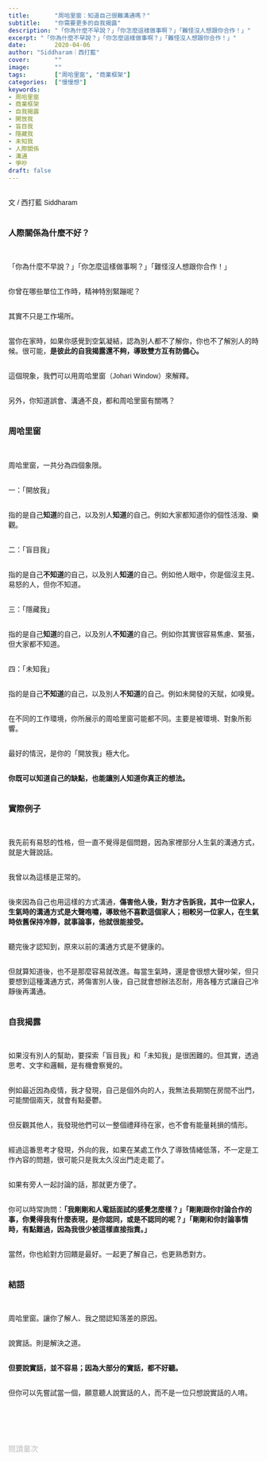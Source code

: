```yaml
---
title:       "周哈里窗：知道自己很難溝通嗎？"
subtitle:    "你需要更多的自我揭露"
description: "「你為什麼不早說？」「你怎麼這樣做事啊？」「難怪沒人想跟你合作！」"
excerpt: "「你為什麼不早說？」「你怎麼這樣做事啊？」「難怪沒人想跟你合作！」"
date:        2020-04-06
author: "Siddharam｜西打藍"
cover:       ""
image:       ""
tags:        ["周哈里窗", "商業框架"]
categories:  ["慢慢想"]
keywords:
- 周哈里窗
- 商業框架
- 自我揭露
- 開放我
- 盲目我
- 隱藏我
- 未知我
- 人際關係
- 溝通
- 爭吵
draft: false
---
```


<article style="font-family: 'Noto Sans TC', '微軟正黑體', sans-serif; font-weight: 300;">

<br>文 / 西打藍 Siddharam<br><br>

<h3 class="article-h1-color">人際關係為什麼不好？</h3><br>

「你為什麼不早說？」「你怎麼這樣做事啊？」「難怪沒人想跟你合作！」<br><br>

你曾在哪些單位工作時，精神特別緊蹦呢？<br><br>

其實不只是工作場所。<br><br>

當你在家時，如果你感覺到空氣凝結，認為別人都不了解你，你也不了解別人的時候。很可能，<b>是彼此的自我揭露還不夠，導致雙方互有防備心。</b><br><br>

這個現象，我們可以用周哈里窗（Johari Window）來解釋。<br><br>

另外，你知道誤會、溝通不良，都和周哈里窗有關嗎？<br><br>

<h3 class="article-h1-color">周哈里窗</h3><br>

周哈里窗，一共分為四個象限。<br><br>

一：「開放我」<br><br>

指的是自己<b>知道</b>的自己，以及別人<b>知道</b>的自己。例如大家都知道你的個性活潑、樂觀。<br><br>

二：「盲目我」<br><br>

指的是自己<b>不知道</b>的自己，以及別人<b>知道</b>的自己。例如他人眼中，你是個沒主見、易怒的人，但你不知道。<br><br>

三：「隱藏我」<br><br>

指的是自己<b>知道</b>的自己，以及別人<b>不知道</b>的自己。例如你其實很容易焦慮、緊張，但大家都不知道。<br><br>

四：「未知我」<br><br>

指的是自己<b>不知道</b>的自己，以及別人<b>不知道</b>的自己。例如未開發的天賦，如嗅覺。<br><br>

在不同的工作環境，你所展示的周哈里窗可能都不同。主要是被環境、對象所影響。<br><br>

最好的情況，是你的「開放我」極大化。<br><br>

<b>你既可以知道自己的缺點，也能讓別人知道你真正的想法。</b><br><br>


<h3 class="article-h1-color">實際例子</h3><br>

我先前有易怒的性格，但一直不覺得是個問題，因為家裡部分人生氣的溝通方式，就是大聲說話。<br><br>

我曾以為這樣是正常的。<br><br>

後來因為自己也用這樣的方式溝通，<b>傷害他人後，對方才告訴我，其中一位家人，生氣時的溝通方式是大聲咆嘯，導致他不喜歡這個家人；相較另一位家人，在生氣時依舊保持冷靜，就事論事，他就很能接受。</b><br><br>

聽完後才認知到，原來以前的溝通方式是不健康的。<br><br>

但就算知道後，也不是那麼容易就改進。每當生氣時，還是會很想大聲吵架，但只要想到這種溝通方式，將傷害別人後，自己就會想辦法忍耐，用各種方式讓自己冷靜後再溝通。<br><br>

<h3 class="article-h1-color">自我揭露</h3><br>

如果沒有別人的幫助，要探索「盲目我」和「未知我」是很困難的。但其實，透過思考、文字和邏輯，是有機會察覺的。<br><br>

例如最近因為疫情，我才發現，自己是個外向的人，我無法長期關在房間不出門，可能關個兩天，就會有點憂鬱。<br><br>

但反觀其他人，我發現他們可以一整個禮拜待在家，也不會有能量耗損的情形。<br><br>

經過這番思考才發現，外向的我，如果在某處工作久了導致情緒低落，不一定是工作內容的問題，很可能只是我太久沒出門走走罷了。<br><br>

如果有旁人一起討論的話，那就更方便了。<br><br>

你可以時常詢問：<b>「我剛剛和人電話面試的感覺怎麼樣？」「剛剛跟你討論合作的事，你覺得我有什麼表現，是你認同，或是不認同的呢？」「剛剛和你討論事情時，有點難過，因為我很少被這樣直接指責。」</b><br><br>

當然，你也給對方回饋是最好。一起更了解自己，也更熟悉對方。<br><br>

<h3 class="article-h1-color">結語</h3><br>

周哈里窗。讓你了解人、我之間認知落差的原因。<br><br>

說實話。則是解決之道。<br><br>

<b>但要說實話，並不容易；因為大部分的實話，都不好聽。</b><br><br>

但你可以先嘗試當一個，願意聽人說實話的人，而不是一位只想說實話的人唷。<br><br>





<br><br><br>

</article>

<div style="color: #bfbfbf; font-size: 15px;" id="busuanzi_container_page_pv">
  閱讀量<span id="busuanzi_value_page_pv"></span>次
</div>

<script src="../../js/post.js"></script>




